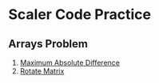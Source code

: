 # Scaler Code Practice

## Arrays Problem

1. [Maximum Absolute Difference](Arrays/Maximum%20Absolute%20Difference.ipynb)
2. [Rotate Matrix](Arrays/Rotate%20Matrix.ipynb)
